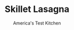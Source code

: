 ---
layout: ../../layouts/MarkdownPostLayout.astro
title: Skillet Lasagna
author: America's Test Kitchen
pubDate: 2023-03-15
description: "Our goal was to transform traditional baked lasagna into a stovetop skillet dish without losing any of its flavor or appeal."
image_url: https://res.cloudinary.com/hksqkdlah/image/upload/ar_1:1,c_fill,dpr_2.0,f_auto,fl_lossy.progressive.strip_profile,g_faces:auto,q_auto:low,w_344/37697_sfs-skilletlasagna-13
tags: ["Main Courses","Italian","Pasta"]
calories: 
protein: 
carbohydrates: 
fats: 
fiber: 
ingredients: ["1 (28-ounce) can, diced tomatoes",", Water, as needed","1 tablespoon, olive oil","1 , onion, finely chopped","1/2 teaspoon, table salt","3 , garlic cloves, minced","1/8 teaspoon, red pepper flakes","1 pound, meatloaf mix","10 , curly-edged lasagna noodles, broken into 2-inch lengths","1 (8-ounce) can, tomato sauce","1 ounce, Parmesan cheese, grated (1/2 cup), plus 2 additional tablespoons","8 ounces (1 cup), ricotta cheese","3 tablespoons, chopped fresh basil"]
serves: 
time: ""
instructions: ["Pour tomatoes with their juices into 1-quart liquid measuring cup. Add water until mixture measures 1 quart.","Heat oil in large nonstick skillet over medium heat until shimmering. Add onion and salt and cook until onion begins to brown, about 5 minutes. Stir in garlic and pepper flakes and cook until fragrant, about 30 seconds. Add ground meat and cook, breaking apart meat, until no longer pink, about 4 minutes.","Scatter pasta over meat but do not stir. Pour diced tomatoes with juices and tomato sauce over pasta. Cover and bring to simmer. Reduce heat to medium-low and simmer, stirring occasionally, until pasta is tender, about 20 minutes.","Remove skillet from heat and stir in 1/2 cup Parmesan. Season with salt and pepper. Dot with heaping tablespoons ricotta, cover, and let stand off heat for 5 minutes. Sprinkle with basil and remaining 2 tablespoons Parmesan. Serve."]
nutrition: ["null calories"]
notes: "Meatloaf mix is a combination of ground beef, pork, and veal, sold pre-packaged in many supermarkets. If its unavailable, use ground beef. Use a 12-inch nonstick skillet with a tight-fitting lid for this recipe."
---